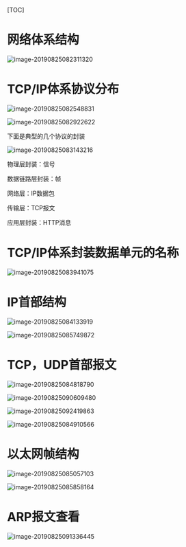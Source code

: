[TOC]

# 网络体系结构

![image-20190825082311320](/Users/chenyansong/Documents/note/images/computeNetwork/image-20190825082311320.png)

# TCP/IP体系协议分布

![image-20190825082548831](/Users/chenyansong/Documents/note/images/computeNetwork/image-20190825082548831.png)

![image-20190825082922622](/Users/chenyansong/Documents/note/images/computeNetwork/image-20190825082922622.png)

下面是典型的几个协议的封装

![image-20190825083143216](/Users/chenyansong/Documents/note/images/computeNetwork/image-20190825083143216.png)

物理层封装：信号

数据链路层封装：帧

网络层：IP数据包

传输层：TCP报文

应用层封装：HTTP消息



# TCP/IP体系封装数据单元的名称

![image-20190825083941075](/Users/chenyansong/Documents/note/images/computeNetwork/image-20190825083941075.png)

# IP首部结构

![image-20190825084133919](/Users/chenyansong/Documents/note/images/computeNetwork/image-20190825084133919.png)

![image-20190825085749872](/Users/chenyansong/Documents/note/images/computeNetwork/image-20190825085749872.png)

# TCP，UDP首部报文

![image-20190825084818790](/Users/chenyansong/Documents/note/images/computeNetwork/image-20190825084818790.png)

![image-20190825090609480](/Users/chenyansong/Documents/note/images/computeNetwork/image-20190825090609480.png)

![image-20190825092419863](/Users/chenyansong/Documents/note/images/computeNetwork/image-20190825092419863.png)

![image-20190825084910566](/Users/chenyansong/Documents/note/images/computeNetwork/image-20190825084910566.png)

# 以太网帧结构

![image-20190825085057103](/Users/chenyansong/Documents/note/images/computeNetwork/image-20190825085057103.png)

![image-20190825085858164](/Users/chenyansong/Documents/note/images/computeNetwork/image-20190825085858164.png)



# ARP报文查看

![image-20190825091336445](/Users/chenyansong/Documents/note/images/computeNetwork/image-20190825091336445.png)